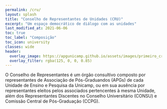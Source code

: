 ```yaml
---
permalink: /cru/
layout: splash
title: "Conselho de Representantes de Unidades (CRU)"
excerpt: "Um espaço democrático de diálogo com as unidades"
last_modified_at: 2021-06-06
toc: true
toc_label: "Composição"
toc_icon: university
classes: wide
header:
  overlay_image: https://apgunicamp.github.io/assets/images/primeiro_cru.png
  overlay_filter: rgba(125, 0, 0, 0.85)
---
```


O Conselho de Representantes é um órgão consultivo composto por representantes de Associação de Pós-Graduandos (APGs) de cada Unidade de Ensino e Pesquisa da Unicamp, ou em sua ausência por representantes eleitos pelos associados pertencentes à mesma Unidade, além dos Representantes Discentes no Conselho Universitário (CONSU) e Comissão Central de Pós-Graduação (CCPG).


